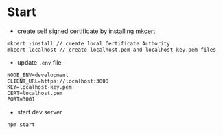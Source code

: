# Start

- create self signed certificate by installing [mkcert](https://github.com/FiloSottile/mkcert)

```
mkcert -install // create local Certificate Authority
mkcert localhost // create localhost.pem and localhost-key.pem files
```

- update `.env` file

```
NODE_ENV=development
CLIENT_URL=https://localhost:3000
KEY=localhost-key.pem
CERT=localhost.pem
PORT=3001
```

- start dev server

```
npm start
```
